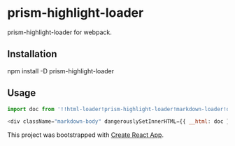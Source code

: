 # prism-highlight-loader

prism-highlight-loader for webpack.

## Installation

npm install -D prism-highlight-loader

## Usage

```js
import doc from '!!html-loader!prism-highlight-loader!markdown-loader!doc.md'

<div className="markdown-body" dangerouslySetInnerHTML={{ __html: doc }} />
```

This project was bootstrapped with [Create React App](https://github.com/facebookincubator/create-react-app).
